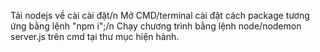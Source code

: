 Tải nodejs về cài cài đặt/n
 Mở CMD/terminal cài đặt cách package tương ứng bằng lệnh "npm i";/n
 Chạy chương trình bằng lệnh node/nodemon server.js trên cmd tại thư mục hiện hành.
